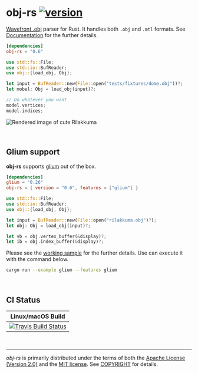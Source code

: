 obj-rs [![version]][crates.io]
========
[Wavefront .obj] parser for Rust. It handles both `.obj` and `.mtl` formats.
See [Documentation] for the further details.

```toml
[dependencies]
obj-rs = "0.6"
```
```rust
use std::fs::File;
use std::io::BufReader;
use obj::{load_obj, Obj};

let input = BufReader::new(File::open("tests/fixtures/dome.obj"))?;
let mobel: Obj = load_obj(input)?;

// Do whatever you want
model.vertices;
model.indices;
```

![Rendered image of cute Rilakkuma](https://simnalamburt.github.io/obj-rs/screenshot.png)

<br>

Glium support
--------
**obj-rs** supports [glium] out of the box.

```toml
[dependencies]
glium = "0.26"
obj-rs = { version = "0.6", features = ["glium"] }
```
```rust
use std::fs::File;
use std::io::BufReader;
use obj::{load_obj, Obj};

let input = BufReader::new(File::open("rilakkuma.obj")?);
let obj: Obj = load_obj(input)?;

let vb = obj.vertex_buffer(&display)?;
let ib = obj.index_buffer(&display)?;
```

Please see the [working sample] for the further details. Use can execute it with
the command below.
```bash
cargo run --example glium --features glium
```

<br>

CI Status
--------
| Linux/macOS Build |
|:-----------------:|
| [![Travis Build Status]][travis] |

<br>

--------
*obj-rs* is primarily distributed under the terms of both the [Apache License
(Version 2.0)] and the [MIT license]. See [COPYRIGHT] for details.

[version]: https://badgen.net/crates/v/obj-rs
[crates.io]: https://crates.io/crates/obj-rs

[Wavefront .obj]: https://en.wikipedia.org/wiki/Wavefront_.obj_file
[Documentation]: https://docs.rs/obj-rs/
[glium]: https://github.com/tomaka/glium
[working sample]: examples/glium.rs

[Travis Build Status]: https://badgen.net/travis/simnalamburt/obj-rs/master?icon=travis
[travis]: https://travis-ci.org/simnalamburt/obj-rs

[MIT license]: LICENSE-MIT
[Apache License (Version 2.0)]: LICENSE-APACHE
[COPYRIGHT]: COPYRIGHT
